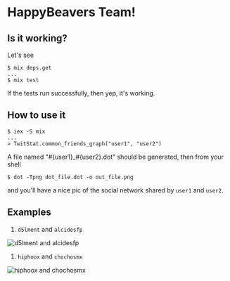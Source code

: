 # HappyBeavers Team!

## Is it working?

Let's see

``` 
$ mix deps.get
...
$ mix test
```

If the tests run successfully, then yep, it's working.

## How to use it

```
$ iex -S mix
...
> TwitStat.common_friends_graph("user1", "user2")

```

A file named "#{user1}_#{user2}.dot" should be generated, then from your shell

```
$ dot -Tpng dot_file.dot -o out_file.png
```

and you'll have a nice pic of the social network shared by `user1` and `user2`.

## Examples

1. `d5lment` and `alcidesfp`

![d5lment and alcidesfp](https://github.com/artesanosoft/CodeCamp2016/blob/master/examples/d5lment_alcidesfp.png "d5lment and alcidesfp")

1. `hiphoox` and `chochosmx`

![hiphoox and chochosmx](https://github.com/artesanosoft/CodeCamp2016/blob/master/examples/hiphoox_chochosmx.png "hiphoox and chochosmx")

